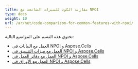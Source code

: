 ```yaml
---
title: مقارنة الكود للميزات الشائعة مع NPOI
type: docs
weight: 10
url: /ar/net/code-comparison-for-common-features-with-npoi/
---
```


تحتوي هذه القسم على المواضيع التالية:

- [العمل مع البيانات في NPOI و Aspose.Cells](/cells/ar/net/working-with-data-in-npoi-and-aspose-cells/)
- [العمل مع ميزات التنسيق في NPOI و Aspose.Cells](/cells/ar/net/working-with-formatting-features-in-npoi-and-aspose-cells/)
- [العمل مع دفاتر العمل في NPOI و Aspose.Cells](/cells/ar/net/working-with-workbooks-in-npoi-and-aspose-cells/)
- [العمل مع الأوراق في NPOI و Aspose.Cells](/cells/ar/net/working-with-worksheets-in-npoi-and-aspose-cells/)
